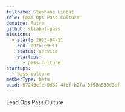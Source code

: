 ```yaml
---
fullname: Stéphane Liabat
role: Lead Ops Pass Culture
domaine: Autre
github: sliabat-pass
missions:
  - start: 2023-04-11
    end: 2026-09-11
    status: service
    startups:
      - pass-culture
startups:
  - pass-culture
memberType: beta
uuid: 07243cfe-0db2-4fbf-b2fa-8f98a538d3cf
---
```

Lead Ops Pass Culture